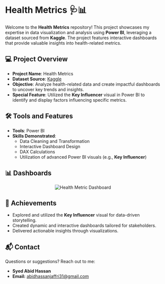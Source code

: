 # Health Metrics 🩺📊

Welcome to the **Health Metrics** repository! This project showcases my expertise in data visualization and analysis using **Power BI**, leveraging a dataset sourced from **Kaggle**. The project features interactive dashboards that provide valuable insights into health-related metrics.


## 💻 Project Overview  
- **Project Name**: Health Metrics  
- **Dataset Source**: [Kaggle](https://www.kaggle.com/)  
- **Objective**: Analyze health-related data and create impactful dashboards to uncover key trends and insights.  
- **Special Feature**: Utilized the **Key Influencer** visual in Power BI to identify and display factors influencing specific metrics.


## 🛠️ Tools and Features  
- **Tools**: Power BI  
- **Skills Demonstrated**:
  - Data Cleaning and Transformation
  - Interactive Dashboard Design
  - DAX Calculations
  - Utilization of advanced Power BI visuals (e.g., **Key Influencer**)  


## 📊 Dashboards  

<div align="center">
  <img src="" alt="Health Metric Dashboard ">
</div>


## 🚀 Achievements  
- Explored and utilized the **Key Influencer** visual for data-driven storytelling.  
- Created dynamic and interactive dashboards tailored for stakeholders.  
- Delivered actionable insights through visualizations.  


## 📬 Contact

Questions or suggestions? Reach out to me:

- **Syed Abid Hassan**
- **Email:** [abidhassanjaffri31@gmail.com](mailto:abidhassanjaffri31@gmail.com)
